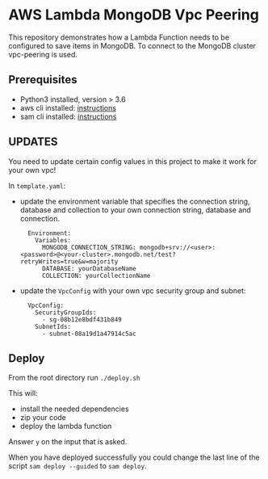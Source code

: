 # AWS Lambda MongoDB Vpc Peering

This repository demonstrates how a Lambda Function needs to be configured to save items in MongoDB.
To connect to the MongoDB cluster vpc-peering is used.

## Prerequisites
* Python3 installed, version > 3.6
* aws cli installed: [instructions](https://docs.aws.amazon.com/cli/latest/userguide/cli-chap-install.html)
* sam cli installed: [instructions](https://docs.aws.amazon.com/serverless-application-model/latest/developerguide/serverless-sam-cli-install.html)

## UPDATES
You need to update certain config values in this project to make it work for your own vpc!

In `template.yaml`: 
* update the environment variable that specifies the connection string, database  and collection to your own connection string, database and connection.
    ```
      Environment:
        Variables:
          MONGODB_CONNECTION_STRING: mongodb+srv://<user>:<password>@<your-cluster>.mongodb.net/test?retryWrites=true&w=majority
          DATABASE: yourDatabaseName
          COLLECTION: yourCollectionName
    ```
* update the `VpcConfig` with your own vpc security group and subnet:
    ```shell script
      VpcConfig:
        SecurityGroupIds:
          - sg-08b12e8bdf431b849
        SubnetIds:
          - subnet-08a19d1a47914c5ac
    ```
## Deploy

From the root directory run `./deploy.sh`

This will:
* install the needed dependencies
* zip your code
* deploy the lambda function

Answer `y` on the input that is asked.

When you have deployed successfully you could change the last line of the script `sam deploy --guided` to `sam deploy`.
